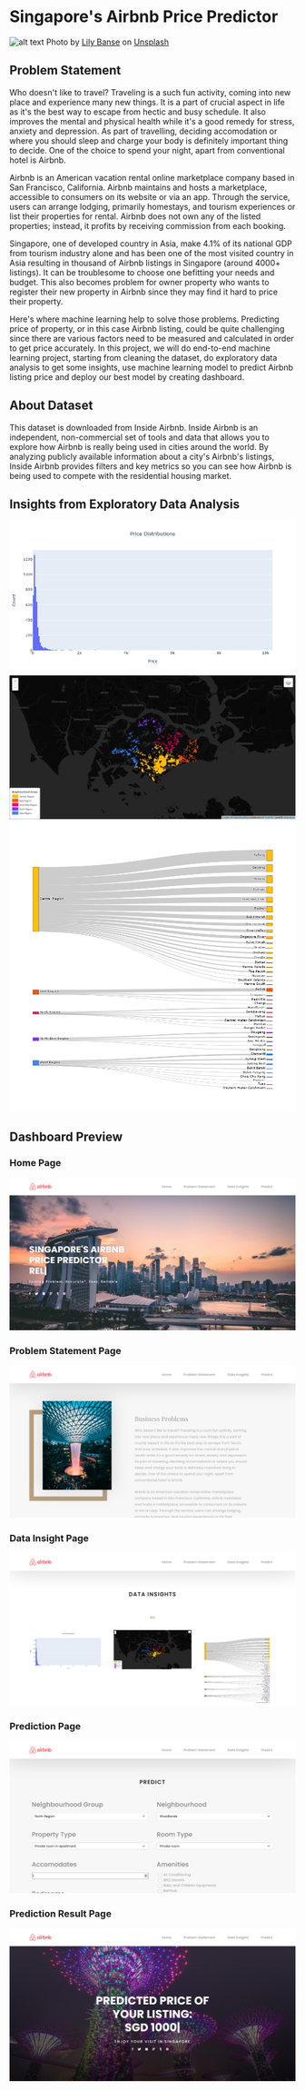 # Singapore's Airbnb Price Predictor
![alt text](https://images.unsplash.com/photo-1483070472046-4defb528eff3?ixlib=rb-1.2.1&ixid=MXwxMjA3fDB8MHxwaG90by1wYWdlfHx8fGVufDB8fHw%3D&auto=format&fit=crop&w=1350&q=80)
<span>Photo by <a href="https://unsplash.com/@lvnatikk?utm_source=unsplash&amp;utm_medium=referral&amp;utm_content=creditCopyText">Lily Banse</a> on <a href="https://unsplash.com/s/photos/singapore?utm_source=unsplash&amp;utm_medium=referral&amp;utm_content=creditCopyText">Unsplash</a></span>

## Problem Statement
Who doesn't like to travel? Traveling is a such fun activity, coming into new place and experience many new things. It is a part of crucial aspect in life as it's the best way to escape from hectic and busy schedule. It also improves the mental and physical health while it's a good remedy for stress, anxiety and depression. As part of travelling, deciding accomodation or where you should sleep and charge your body is definitely important thing to decide. One of the choice to spend your night, apart from conventional hotel is Airbnb.

Airbnb is an American vacation rental online marketplace company based in San Francisco, California. Airbnb maintains and hosts a marketplace, accessible to consumers on its website or via an app. Through the service, users can arrange lodging, primarily homestays, and tourism experiences or list their properties for rental. Airbnb does not own any of the listed properties; instead, it profits by receiving commission from each booking. 

Singapore, one of developed country in Asia, make 4.1% of its national GDP from tourism industry alone and has been one of the most visited country in Asia resulting in thousand of Airbnb listings in Singapore (around 4000+ listings). It can be troublesome to choose one befitting your needs and budget. This also becomes problem for owner property who wants to register their new property in Airbnb since they may find it hard to price their property.

Here's where machine learning help to solve those problems. Predicting price of property, or in this case Airbnb listing, could be quite challenging since there are various factors need to be measured and calculated in order to get price accurately. In this project, we will do end-to-end machine learning project, starting from cleaning the dataset, do exploratory data analysis to get some insights, use machine learning model to predict Airbnb listing price and deploy our best model by creating dashboard.


## About Dataset
This dataset is downloaded from Inside Airbnb. Inside Airbnb is an independent, non-commercial set of tools and data that allows you to explore how Airbnb is really being used in cities around the world. By analyzing publicly available information about a city's Airbnb's listings, Inside Airbnb provides filters and key metrics so you can see how Airbnb is being used to compete with the residential housing market.


## Insights from Exploratory Data Analysis
![alt text](https://github.com/yosiadityan/sg-airbnb/blob/master/Dashboard/Airbnb/static/assets/img/portfolio/insight-1.png)
![alt text](https://github.com/yosiadityan/sg-airbnb/blob/master/Dashboard/Airbnb/static/assets/img/portfolio/insight-2.png)
![alt text](https://github.com/yosiadityan/sg-airbnb/blob/master/Dashboard/Airbnb/static/assets/img/portfolio/insight-3.png)


## Dashboard Preview
### Home Page
![alt text](https://github.com/yosiadityan/sg-airbnb/blob/master/Assets/dashboard-home.png)
### Problem Statement Page
![alt text](https://github.com/yosiadityan/sg-airbnb/blob/master/Assets/dashboard-problem.png)
### Data Insight Page
![alt text](https://github.com/yosiadityan/sg-airbnb/blob/master/Assets/dashboard-insight.png)
### Prediction Page
![alt text](https://github.com/yosiadityan/sg-airbnb/blob/master/Assets/dashboard-predict.png)
### Prediction Result Page
![alt text](https://github.com/yosiadityan/sg-airbnb/blob/master/Assets/dashboard-result.png)

